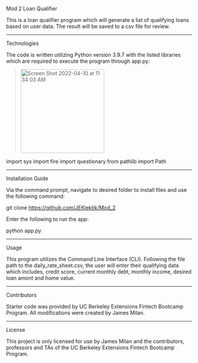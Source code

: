 Mod 2 Loan Qualifier

This is a loan qualifier program which will generate a list of qualifying loans based on user data.  The result will be saved to a csv file for review.

---

Technologies

The code is written utilizing Python version 3.9.7 with the listed libraries which are required to execute the program through app.py:
> <img alt="Screen Shot 2022-04-10 at 11 34 03 AM" width="226" src="https://user-images.githubusercontent.com/101614932/162634449-42cc7441-0e94-40d9-b45d-45bdc7933c44.png">
 import sys
 import fire
 import questionary
 from pathlib import Path

---

Installation Guide

Via the command prompt, navigate to desired folder to install files and use the following command:
   
   git clone https://github.com/JEKlektik/Mod_2

Enter the following to run the app:
   
   python app.py
   
---

Usage

This program utilizes the Command Line Interface (CLI).  Following the file path to the daily_rate_sheet.csv, the user will enter their qualifying data which includes, credit score, current monthly debt, monthly income, desired loan amont and home value.

---

Contributors

Starter code was provided by UC Berkeley Extensions Fintech Bootcamp Program.  All modifications were created by James Milan.

---

License

This project is only licensed for use by James Milan and the contributors, professors and TAs of the UC Berkeley Extensions Fintech Bootcamp Program.
